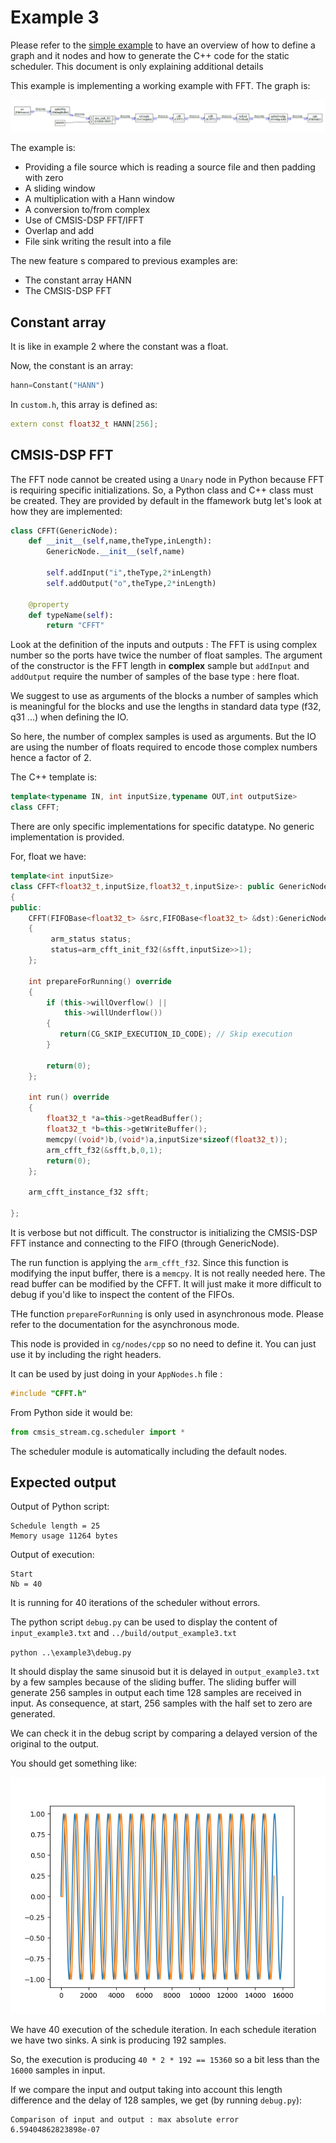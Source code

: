 # Example 3

Please refer to the [simple example](../simple/README.md) to have an overview of how to define a graph and it nodes and how to generate the C++ code for the static scheduler. This document is only explaining additional details

This example is implementing a working example with FFT. The graph is:

![graph3](docassets/graph3.PNG)

The example is:

- Providing a file source which is reading a source file and then padding with zero 
- A sliding window 
- A multiplication with a Hann window 
- A conversion to/from complex
- Use of CMSIS-DSP FFT/IFFT 
- Overlap and add 
- File sink writing the result into a file 

The new feature s compared to previous examples are:

- The constant array HANN 
- The CMSIS-DSP FFT 

## Constant array

It is like in example 2 where the constant was a float.

Now, the constant is an array:

```python
hann=Constant("HANN")
```

In `custom.h`, this array is defined as:

```C++
extern const float32_t HANN[256];
```



## CMSIS-DSP FFT

The FFT node cannot be created using a `Unary` node in Python because FFT is requiring specific initializations. So, a Python class and C++ class must be created. They are provided by default in the ffamework butg let's look at how they are implemented:

```python
class CFFT(GenericNode):
    def __init__(self,name,theType,inLength):
        GenericNode.__init__(self,name)

        self.addInput("i",theType,2*inLength)
        self.addOutput("o",theType,2*inLength)

    @property
    def typeName(self):
        return "CFFT"
```

Look at the definition of the inputs and outputs : The FFT is using complex number so the ports have twice the number of float samples. The argument of the constructor is the FFT length in **complex** sample but `addInput` and `addOutput` require the number of samples of the base type : here float.

We suggest to use as arguments of the blocks a number of samples which is meaningful for the blocks and use the lengths in standard data type (f32, q31 ...) when defining the IO.

So here, the number of complex samples is used as arguments. But the IO are using the number of floats required to encode those complex numbers hence a factor of 2.

The C++ template is:

```C++
template<typename IN, int inputSize,typename OUT,int outputSize>
class CFFT;
```

There are only specific implementations for specific datatype. No generic implementation is provided.

For, float we have:

```C++
template<int inputSize>
class CFFT<float32_t,inputSize,float32_t,inputSize>: public GenericNode<float32_t,inputSize,float32_t,inputSize>
{
public:
    CFFT(FIFOBase<float32_t> &src,FIFOBase<float32_t> &dst):GenericNode<float32_t,inputSize,float32_t,inputSize>(src,dst)
    {
         arm_status status;
         status=arm_cfft_init_f32(&sfft,inputSize>>1);
    };

    int prepareForRunning() override
    {
        if (this->willOverflow() ||
            this->willUnderflow())
        {
           return(CG_SKIP_EXECUTION_ID_CODE); // Skip execution
        }

        return(0);
    };

    int run() override
    {
        float32_t *a=this->getReadBuffer();
        float32_t *b=this->getWriteBuffer();
        memcpy((void*)b,(void*)a,inputSize*sizeof(float32_t));
        arm_cfft_f32(&sfft,b,0,1);
        return(0);
    };

    arm_cfft_instance_f32 sfft;

};
```

It is verbose but not difficult. The constructor is initializing the CMSIS-DSP FFT instance and connecting to the FIFO (through GenericNode).

The run function is applying the `arm_cfft_f32`. Since this function is modifying the input buffer, there is a `memcpy`. It is not really needed here. The read buffer can be modified by the CFFT. It will just make it more difficult to debug if you'd like to inspect the content of the FIFOs.

THe function `prepareForRunning` is only used in asynchronous mode. Please refer to the documentation for the asynchronous mode.

This node is provided in `cg/nodes/cpp` so no need to define it. You can just use it by including the right headers.

It can be used by just doing in your `AppNodes.h` file :

```c++
#include "CFFT.h"
```

From Python side it would be:

```python
from cmsis_stream.cg.scheduler import *
```

The scheduler module is automatically including the default nodes.

## Expected output

Output of Python script:

```
Schedule length = 25
Memory usage 11264 bytes
```

Output of execution:

```
Start
Nb = 40
```

It is running for 40 iterations of the scheduler without errors.

The python script `debug.py` can be used to display the content of `input_example3.txt` and `../build/output_example3.txt`

`python ..\example3\debug.py`

It should display the same sinusoid but it is delayed in `output_example3.txt` by a few samples because of the sliding buffer. The sliding buffer will generate 256 samples in output each time 128 samples are received in input. As consequence, at start, 256 samples with the half set to zero are generated.

We can check it in the debug script by comparing a delayed version of the original to the output.

You should get something like:

![sine](docassets/sine.png)

We have 40 execution of the schedule iteration. In each schedule iteration we have two sinks. A sink is producing 192 samples. 

So, the execution is producing `40 * 2 * 192 == 15360` so a bit less than the `16000` samples in input. 

If we compare the input and output taking into account this length difference and the delay of 128 samples, we get (by running `debug.py`):

```
Comparison of input and output : max absolute error
6.59404862823898e-07
```

